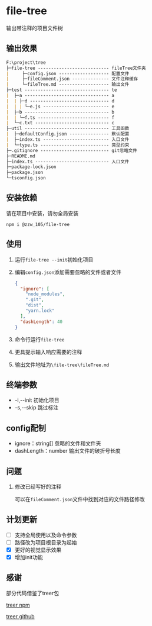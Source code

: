 # file-tree  

输出带注释的项目文件树

## 输出效果

```markdown
F:\project\tree
├─file-tree --------------------------- fileTree文件夹
|     ├─config.json ------------------- 配置文件
|     ├─fileComment.json -------------- 文件注释缓存
|     └─fileTree.md ------------------- 输出文件
├─test -------------------------------- te
|  ├─a -------------------------------- a
|  | ├─d ------------------------------ d
|  | | └─e.js ------------------------- e
|  ├─b -------------------------------- b
|  | └─f.ts --------------------------- f
|  └─c.txt ---------------------------- c
├─util -------------------------------- 工具函数
|  ├─defaultConfig.json --------------- 默认配置
|  ├─index.ts ------------------------- 入口文件
|  └─type.ts -------------------------- 类型约束
├─.gitignore -------------------------- git忽略文件
├─README.md
├─index.ts ---------------------------- 入口文件
├─package-lock.json
├─package.json
└─tsconfig.json
```

## 安装依赖

请在项目中安装，请勿全局安装

```shell
npm i @zzw_105/file-tree
```

## 使用

1. 运行`file-tree --init`初始化项目

2. 编辑`config.json`添加需要忽略的文件或者文件

   ```json
   {
     "ignore": [
       "node_modules",
       ".git",
       "dist",
       "yarn.lock"
     ],
     "dashLength": 40
   }
   ```

3. 命令行运行`file-tree`

4. 更具提示输入响应需要的注释

5. 输出文件地址为`\file-tree\fileTree.md`

## 终端参数

- -i,--init 初始化项目
- -s,--skip 跳过标注

## config配制

- ignore：string[] 忽略的文件和文件夹
- dashLength：number 输出文件的破折号长度

## 问题

1. 修改已经写好的注释

   可以在`fileComment.json`文件中找到对应的文件路径修改

## 计划更新

- [ ] 支持全局使用以及命令参数
- [ ] 路径改为项目根目录为起始
- [x] 更好的视觉显示效果
- [x] 增加init功能

## 感谢

部分代码借鉴了treer包

[treer npm](https://www.npmjs.com/package/treer)

[treer github](https://github.com/derycktse/treer)
